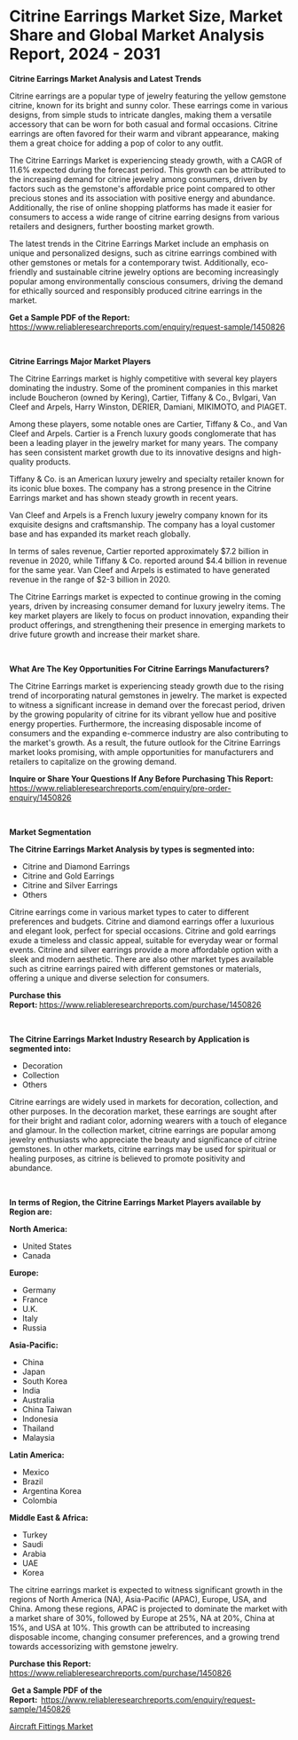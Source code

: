 <p><h1>Citrine Earrings Market Size, Market Share and Global Market Analysis Report, 2024 - 2031</h1></p><p><strong>Citrine Earrings Market Analysis and Latest Trends</strong></p>
<p><p>Citrine earrings are a popular type of jewelry featuring the yellow gemstone citrine, known for its bright and sunny color. These earrings come in various designs, from simple studs to intricate dangles, making them a versatile accessory that can be worn for both casual and formal occasions. Citrine earrings are often favored for their warm and vibrant appearance, making them a great choice for adding a pop of color to any outfit.</p><p>The Citrine Earrings Market is experiencing steady growth, with a CAGR of 11.6% expected during the forecast period. This growth can be attributed to the increasing demand for citrine jewelry among consumers, driven by factors such as the gemstone's affordable price point compared to other precious stones and its association with positive energy and abundance. Additionally, the rise of online shopping platforms has made it easier for consumers to access a wide range of citrine earring designs from various retailers and designers, further boosting market growth.</p><p>The latest trends in the Citrine Earrings Market include an emphasis on unique and personalized designs, such as citrine earrings combined with other gemstones or metals for a contemporary twist. Additionally, eco-friendly and sustainable citrine jewelry options are becoming increasingly popular among environmentally conscious consumers, driving the demand for ethically sourced and responsibly produced citrine earrings in the market.</p></p>
<p><strong>Get a Sample PDF of the Report:&nbsp;</strong> <a href="https://www.reliableresearchreports.com/enquiry/request-sample/1450826">https://www.reliableresearchreports.com/enquiry/request-sample/1450826</a></p>
<p>&nbsp;</p>
<p><strong>Citrine Earrings Major Market Players</strong></p>
<p><p>The Citrine Earrings market is highly competitive with several key players dominating the industry. Some of the prominent companies in this market include Boucheron (owned by Kering), Cartier, Tiffany & Co., Bvlgari, Van Cleef and Arpels, Harry Winston, DERIER, Damiani, MIKIMOTO, and PIAGET.</p><p>Among these players, some notable ones are Cartier, Tiffany & Co., and Van Cleef and Arpels. Cartier is a French luxury goods conglomerate that has been a leading player in the jewelry market for many years. The company has seen consistent market growth due to its innovative designs and high-quality products.</p><p>Tiffany & Co. is an American luxury jewelry and specialty retailer known for its iconic blue boxes. The company has a strong presence in the Citrine Earrings market and has shown steady growth in recent years.</p><p>Van Cleef and Arpels is a French luxury jewelry company known for its exquisite designs and craftsmanship. The company has a loyal customer base and has expanded its market reach globally.</p><p>In terms of sales revenue, Cartier reported approximately $7.2 billion in revenue in 2020, while Tiffany & Co. reported around $4.4 billion in revenue for the same year. Van Cleef and Arpels is estimated to have generated revenue in the range of $2-3 billion in 2020.</p><p>The Citrine Earrings market is expected to continue growing in the coming years, driven by increasing consumer demand for luxury jewelry items. The key market players are likely to focus on product innovation, expanding their product offerings, and strengthening their presence in emerging markets to drive future growth and increase their market share.</p></p>
<p>&nbsp;</p>
<p><strong>What Are The Key Opportunities For Citrine Earrings Manufacturers?</strong></p>
<p><p>The Citrine Earrings market is experiencing steady growth due to the rising trend of incorporating natural gemstones in jewelry. The market is expected to witness a significant increase in demand over the forecast period, driven by the growing popularity of citrine for its vibrant yellow hue and positive energy properties. Furthermore, the increasing disposable income of consumers and the expanding e-commerce industry are also contributing to the market's growth. As a result, the future outlook for the Citrine Earrings market looks promising, with ample opportunities for manufacturers and retailers to capitalize on the growing demand.</p></p>
<p><strong>Inquire or Share Your Questions If Any Before Purchasing This Report:</strong> <a href="https://www.reliableresearchreports.com/enquiry/pre-order-enquiry/1450826">https://www.reliableresearchreports.com/enquiry/pre-order-enquiry/1450826</a></p>
<p>&nbsp;</p>
<p><strong>Market Segmentation</strong></p>
<p><strong>The Citrine Earrings Market Analysis by types is segmented into:</strong></p>
<p><ul><li>Citrine and Diamond Earrings</li><li>Citrine and Gold Earrings</li><li>Citrine and Silver Earrings</li><li>Others</li></ul></p>
<p><p>Citrine earrings come in various market types to cater to different preferences and budgets. Citrine and diamond earrings offer a luxurious and elegant look, perfect for special occasions. Citrine and gold earrings exude a timeless and classic appeal, suitable for everyday wear or formal events. Citrine and silver earrings provide a more affordable option with a sleek and modern aesthetic. There are also other market types available such as citrine earrings paired with different gemstones or materials, offering a unique and diverse selection for consumers.</p></p>
<p><strong>Purchase this Report:&nbsp;</strong><a href="https://www.reliableresearchreports.com/purchase/1450826">https://www.reliableresearchreports.com/purchase/1450826</a></p>
<p>&nbsp;</p>
<p><strong>The Citrine Earrings Market Industry Research by Application is segmented into:</strong></p>
<p><ul><li>Decoration</li><li>Collection</li><li>Others</li></ul></p>
<p><p>Citrine earrings are widely used in markets for decoration, collection, and other purposes. In the decoration market, these earrings are sought after for their bright and radiant color, adorning wearers with a touch of elegance and glamour. In the collection market, citrine earrings are popular among jewelry enthusiasts who appreciate the beauty and significance of citrine gemstones. In other markets, citrine earrings may be used for spiritual or healing purposes, as citrine is believed to promote positivity and abundance.</p></p>
<p>&nbsp;</p>
<p><strong>In terms of Region, the Citrine Earrings Market Players available by Region are:</strong></p>
<p>
    <p> <strong> North America: </strong>
        <ul>
            <li>United States</li>
            <li>Canada</li>
        </ul>
        </p> 
    <p> <strong> Europe: </strong>
        <ul>
            <li>Germany</li>
            <li>France</li>
            <li>U.K.</li>
            <li>Italy</li>
            <li>Russia</li>
        </ul>
        </p> 
    <p> <strong> Asia-Pacific: </strong>
        <ul>
            <li>China</li>
            <li>Japan</li>
            <li>South Korea</li>
            <li>India</li>
            <li>Australia</li>
            <li>China Taiwan</li>
            <li>Indonesia</li>
            <li>Thailand</li>
            <li>Malaysia</li>
        </ul>
        </p> 
    <p> <strong> Latin America: </strong>
        <ul>
            <li>Mexico</li>
            <li>Brazil</li>
            <li>Argentina Korea</li>
            <li>Colombia</li>
        </ul>
        </p> 
    <p> <strong> Middle East & Africa: </strong>
        <ul>
            <li>Turkey</li>
            <li>Saudi</li>
            <li>Arabia</li>
            <li>UAE</li>
            <li>Korea</li>
        </ul>
    </p>
    </p>
<p><p>The citrine earrings market is expected to witness significant growth in the regions of North America (NA), Asia-Pacific (APAC), Europe, USA, and China. Among these regions, APAC is projected to dominate the market with a market share of 30%, followed by Europe at 25%, NA at 20%, China at 15%, and USA at 10%. This growth can be attributed to increasing disposable income, changing consumer preferences, and a growing trend towards accessorizing with gemstone jewelry.</p></p>
<p><strong>Purchase this Report: </strong><a href="https://www.reliableresearchreports.com/purchase/1450826">https://www.reliableresearchreports.com/purchase/1450826</a></p>
<p>&nbsp;<strong>Get a Sample PDF of the Report:&nbsp;&nbsp;</strong><a href="https://www.reliableresearchreports.com/enquiry/request-sample/1450826">https://www.reliableresearchreports.com/enquiry/request-sample/1450826</a></p>
<p><strong></strong></p>
<p><p><a href="https://meowing-lemming-dd3.notion.site/Aircraft-Fittings-Market-Centers-on-Aspects-such-as-Market-Growth-Market-Share-Market-Opportunity--7d0d5322e02a40b69628b7c29c7044ea">Aircraft Fittings Market</a></p></p>
